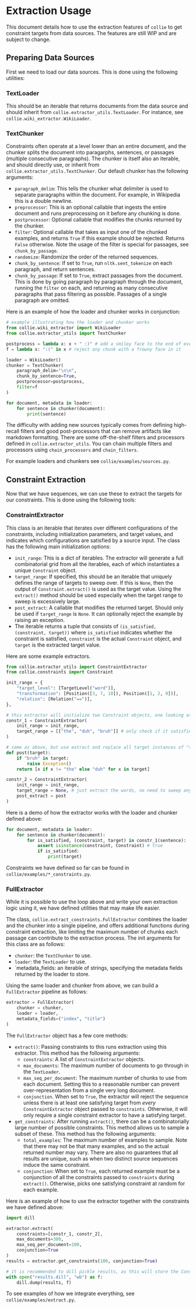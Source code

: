 # Extraction Usage
This document details how to use the extraction features of `collie` to get constraint targets from data sources. The features are still WIP and are subject to change.

## Preparing Data Sources
First we need to load our data sources. This is done using the following utilities:

### TextLoader
This should be an iterable that returns documents from the data source and should inherit from `collie.extractor_utils.TextLoader`. For instance, see `collie.wiki_extractor.WikiLoader`.

### TextChunker
Constraints often operate at a level lower than an entire document, and the chunker splits the document into paragarphs, sentences, or passages (multiple consecutive paragraphs). The chunker is itself also an iterable, and should directly use, or inherit from `collie.extractor_utils.TextChunker`. Our default chunker has the following arguments:
- `paragraph_delim`: This tells the chunker what delimiter is used to separate paragraphs within the document. For example, in Wikipedia this is a double newline. 
- `preprocessor`: This is an optional callable that ingests the entire document and runs preprocessing on it before any chunking is done. 
- `postprocessor`: Optional callable that modifies the chunks returned by the chunker. 
- `filter`: Optional callable that takes as input one of the chunked examples, and returns `True` if this example should be rejected. Returns `False` otherwise. Note the usage of the filter is special for passages, see `chunk_by_passage`.
- `randomize`: Randomize the order of the returned sequences.
- `chunk_by_sentence`: If set to `True`, run `nltk.sent_tokenize` on each paragraph, and return sentences.
- `chunk_by_passage`: If set to `True`, extract passages from the document. This is done by going paragraph by paragraph through the document, running the `filter` on each, and returning as many consecutive paragraphs that pass filtering as possible. Passages of a single paragraph are omitted.

Here is an example of how the loader and chunker works in conjunction:
```python
# example illustrating how the loader and chunker works
from collie.wiki_extractor import WikiLoader
from collie.extractor_utils import TextChunker

postprocess = lambda x: x + " :)" # add a smiley face to the end of every chunk
f = lambda x: ":(" in x # reject any chunk with a frowny face in it

loader = WikiLoader() 
chunker = TextChunker( 
    paragraph_delim="\n\n",
    chunk_by_sentence=True,
    postprocessor=postprocess,
    filter=f
)

for document, metadata in loader:
    for sentence in chunker(document):
        print(sentence)
```
The difficulty with adding new sources typically comes from defining high-recall filters and good post-processors that can remove artifacts like markdown formatting. There are some off-the-shelf filters and processors defined in `collie.extractor_utils`. You can chain multiple filters and processors using `chain_processors` and `chain_filters`. 

For example loaders and chunkers see `collie/examples/sources.py`.

## Constraint Extraction
Now that we have sequences, we can use these to extract the targets for our constraints. This is done using the following tools:

### ConstraintExtractor
This class is an iterable that iterates over different configurations of the constraints, including initialization parameters, and target values, and indicates which configurations are satisfied by a source input. The class has the following main initialization options:
- `init_range`: This is a dict of iterables. The extractor will generate a full combinatorial grid from all the iterables, each of which instantiates a unique `Constraint` object.
- `target_range`: If specified, this should be an iterable that uniquely defines the range of targets to sweep over. If this is `None`, then the output of `Constraint.extract()` is used as the target value. Using the `extract()` method should be used especially when the target range to sweep is excessively large.
- `post_extract`: A callable that modifies the returned target. Should only be used if `target_range` is `None`. It can optionally reject the example by raising an exception.
- The iterable returns a tuple that consists of `(is_satisfied, (constraint, target))` where `is_satisfied` indicates whether the constraint is satisfied, `constraint` is the actual `Constraint` object, and `target` is the extracted target value.

Here are some example extractors.
```python
from collie.extractor_utils import ConstraintExtractor
from collie.constraints import Constraint

init_range = {
    "target_level": [TargetLevel("word")],
    "transformation": [Position([3, 7, 10]), Position([1, 2, 9])],
    "relation": [Relation("==")],
},

# this extractor will initialize two Constraint objects, one looking at positions (3, 7, 10) and the other at (1, 2, 9)
constr_1 = ConstraintExtractor(
    init_range = init_range,
    target_range = [["the", "duh", "bruh"]] # only check if it satisfies this one target. 
)

# same as above, but use extract and replace all target instances of "the" with "duh" and reject the example if "bruh" is a target.
def post(target):
    if "bruh" in target:
        raise Exception()
    return [x if x != "the" else "duh" for x in target]

constr_2 = ConstraintExtractor(
    init_range = init_range,
    target_range = None, # just extract the words, no need to sweep anything
    post_extract = post
)
```
Here is a demo of how the extractor works with the loader and chunker defined above:
```python
for document, metadata in loader:
    for sentence in chunker(document):
        for is_satisfied, (constraint, target) in constr_1(sentence):
            assert isinstance(constraint, Constraint) # true
            if is_satisfied:
                print(target)
```

Constraints we have defined so far can be found in `collie/examples/*_constraints.py`.

### FullExtractor
While it is possible to use the loop above and write your own extraction logic using it, we have defined utilities that may make life easier.

The class, `collie.extract_constraints.FullExtractor` combines the loader and the chunker into a single pipeline, and offers additional functions during constraint extraction, like limiting the maximum number of chunks each passage can contribute to the extraction process. The init arguments for this class are as follows:
- `chunker`: the `TextChunker` to use.
- `loader`: the `TextLoader` to use.
- `metadata_fields: an iterable of strings, specifying the metadata fields returned by the loader to store. 

Using the same loader and chunker from above, we can build a `FullExtractor` pipeline as follows:
```python
extractor = FullExtractor(
    chunker = chunker,
    loader = loader,
    metadata_fields=("index", "title")
)
```

The `FullExtractor` object has a few core methods:
- `extract()`: Passing constraints to this runs extraction using this extractor. This method has the following arguments:
    - `constraints`: A list of `ConstraintExtractor` objects.
    - `max_documents`: The maximum number of documents to go through in the `TextLoader`.
    - `max_seq_per_document`: The maximum number of chunks to use from each document. Setting this to a reasonable number can prevent over-representation from a single very long document.
    - `conjunction`. When set to `True`, the extractor will reject the sequence unless there is at least one satisfying target from _every_ `ConstraintExtractor` object passed to `constraints`. Otherwise, it will only require a single constraint extractor to have a satisfying target.
- `get_constraints`: After running `extract()`, there can be a combinatorially large number of possible constraints. This method allows us to sample a subset of these. This method has the following arguments:
    - `total_examples`: The maximum number of examples to sample. Note that there may not be that many examples, and so the actual returned number may vary. There are also no guarantees that all results are unique, such as when two distinct source sequences induce the same constraint.
    - `conjunction`: When set to `True`, each returned example must be a conjunction of all the constraints passed to `constraints` during `extract()`. Otherwise, picks one satisfying constraint at random for each example.

Here is an example of how to use the extractor together with the constraints we have defined above:
```python
import dill

extractor.extract(
    constraints=[constr_1, constr_2],
    max_documents=300,
    max_seq_per_document=100,
    conjunction=True
)
results = extractor.get_constraints(100, conjunction=True)

# it is recommended to dill pickle results, as this will store the Constraint objects
with open("results.dill", "wb") as f:
    dill.dump(results, f)
```

To see examples of how we integrate everything, see `collie/examples/extract.py`.